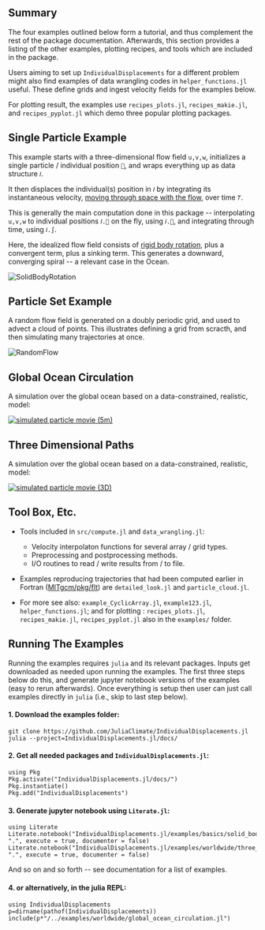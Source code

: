 ## Summary

The four examples outlined below form a tutorial, and thus complement the rest of the package documentation. Afterwards, this section provides a listing of the other examples, plotting recipes, and tools which are included in the package. 

Users aiming to set up `IndividualDisplacements` for a different problem might also find examples of data wrangling codes in `helper_functions.jl` useful. These define grids and ingest velocity fields for the examples below. 

For plotting result, the examples use `recipes_plots.jl`, `recipes_makie.jl`, and `recipes_pyplot.jl` which demo three popular plotting packages.


## Single Particle Example

This example starts with a three-dimensional flow field `u,v,w`, initializes a single particle / individual position `📌`, and wraps everything up as data structure `𝐼`.

It then displaces the individual(s) position in `𝐼` by integrating its instantaneous velocity, [moving through space with the flow](https://en.wikipedia.org/wiki/Lagrangian_and_Eulerian_specification_of_the_flow_field), over time `𝑇`. 

This is generally the main computation done in this package -- interpolating `u,v,w` to individual positions `𝐼.📌` on the fly, using `𝐼.🚄`, and integrating through time, using `𝐼.∫`.

Here, the idealized flow field consists of [rigid body rotation](https://en.wikipedia.org/wiki/Rigid_body), plus a convergent term, plus a sinking term. This generates a downward, converging spiral -- a relevant case in the Ocean.

![SolidBodyRotation](https://github.com/JuliaClimate/IndividualDisplacements.jl/raw/master/examples/figs/SolidBodyRotation.gif)

## Particle Set Example

A random flow field is generated on a doubly periodic grid, and used to advect a cloud of points. This illustrates defining a grid from scracth, and then simulating many trajectories at once.

![RandomFlow](https://github.com/JuliaClimate/IndividualDisplacements.jl/raw/master/examples/figs/RandomFlow.gif)

## Global Ocean Circulation

A simulation over the global ocean based on a data-constrained, realistic, model:

[![simulated particle movie (5m)](https://user-images.githubusercontent.com/20276764/84766999-b801ad80-af9f-11ea-922a-610ad8a257dc.png)](https://youtu.be/W5DNqJG9jt0)

## Three Dimensional Paths

A simulation over the global ocean based on a data-constrained, realistic, model:

[![simulated particle movie (3D)](https://user-images.githubusercontent.com/20276764/94491485-595ee900-01b6-11eb-95e6-c2cacb812f46.png)](https://youtu.be/twAAE_WUs_g)

## Tool Box, Etc.

- Tools included in `src/compute.jl` and `data_wrangling.jl`:
	- Velocity interpolaton functions for several array / grid types.
	- Preprocessing and postprocessing methods.
	- I/O routines to read / write results from / to file.

-  Examples reproducing trajectories that had been computed earlier in Fortran ([MITgcm/pkg/flt](https://mitgcm.readthedocs.io/en/latest/outp_pkgs/outp_pkgs.html#)) are `detailed_look.jl` and `particle_cloud.jl`. 

- For more see also: `example_CyclicArray.jl`, `example123.jl`, `helper_functions.jl`; and for plotting : `recipes_plots.jl`, `recipes_makie.jl`, `recipes_pyplot.jl` also in the `examples/` folder.

## Running The Examples

Running the examples requires `julia` and its relevant packages. Inputs get downloaded as needed upon running the examples. The first three steps below do this, and generate jupyter notebook versions of the examples (easy to rerun afterwards). Once everything is setup then user can just call examples directly in `julia` (i.e., skip to last step below).

#### 1. Download the examples folder:

```
git clone https://github.com/JuliaClimate/IndividualDisplacements.jl
julia --project=IndividualDisplacements.jl/docs/
```

#### 2. Get all needed packages and `IndividualDisplacements.jl`:

```
using Pkg
Pkg.activate("IndividualDisplacements.jl/docs/")
Pkg.instantiate()
Pkg.add("IndividualDisplacements")
```

#### 3. Generate jupyter notebook using `Literate.jl`:

```
using Literate
Literate.notebook("IndividualDisplacements.jl/examples/basics/solid_body_rotation.jl", ".", execute = true, documenter = false)
Literate.notebook("IndividualDisplacements.jl/examples/worldwide/three_dimensional_ocean.jl", ".", execute = true, documenter = false)
```

And so on and so forth -- see documentation for a list of examples.

#### 4. or alternatively, in the julia REPL:

```
using IndividualDisplacements
p=dirname(pathof(IndividualDisplacements))
include(p*"/../examples/worldwide/global_ocean_circulation.jl")
```
